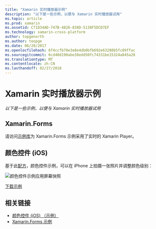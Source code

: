 ```yaml
---
title: "Xamarin 实时播放器示例"
description: "以下是一些示例，以便与 Xamarin 实时播放器试用"
ms.topic: article
ms.prod: xamarin
ms.assetid: C71D34AD-747B-4826-838D-5138F5DCD7EF
ms.technology: xamarin-cross-platform
author: topgenorth
ms.author: toopge
ms.date: 06/20/2017
ms.openlocfilehash: 6f4ccfb70e3e8e4db0bfb692e63208b5fc89ffac
ms.sourcegitcommit: 6cd40d190abe38edd50fc74331be15324a845a28
ms.translationtype: MT
ms.contentlocale: zh-CN
ms.lasthandoff: 02/27/2018
---
```

# <a name="xamarin-live-player-samples"></a>Xamarin 实时播放器示例

_以下是一些示例，以便与 Xamarin 实时播放器试用_

## <a name="xamarinforms"></a>Xamarin.Forms

请访问[示例库](https://developer.xamarin.com/samples/xamarin-live-player/all/)为 Xamarin.Forms 示例采用了实时的 Xamarin Player。

<a name="colorcontrol"/>

## <a name="color-control-ios"></a>颜色控件 (iOS)

基于此[配方](https://developer.xamarin.com/recipes/ios/media/coreimage/adjust_contrast_and_brightness_of_an_image/)，颜色控件示例，可以在 iPhone 上拍摄一张照片并调整颜色级别：

![颜色控件示例应用屏幕快照](samples-images/color-control-sml.png)

[下载示例](https://developer.xamarin.com/samples/mobile/LivePlayer/ColorControl/)


## <a name="related-links"></a>相关链接

- [颜色控件 (iOS) （示例）](https://developer.xamarin.com/samples/mobile/LivePlayer/ColorControl/)
- [Xamarin.Forms 示例](https://developer.xamarin.com/samples/xamarin-live-player/all/)
